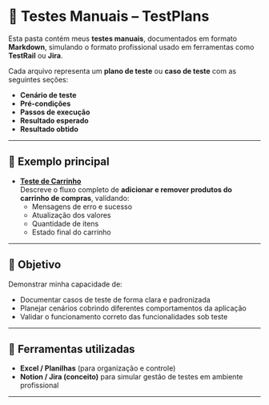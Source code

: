 # 📝 Testes Manuais – TestPlans

Esta pasta contém meus **testes manuais**, documentados em formato **Markdown**, simulando o formato profissional usado em ferramentas como **TestRail** ou **Jira**.

Cada arquivo representa um **plano de teste** ou **caso de teste** com as seguintes seções:

- **Cenário de teste**
- **Pré-condições**
- **Passos de execução**
- **Resultado esperado**
- **Resultado obtido**

---

## 📍 Exemplo principal

- [**Teste de Carrinho**](https://github.com/VitorCostaSilva/portfolio-qa/tree/main/TestPlans/carrinho)  
  Descreve o fluxo completo de **adicionar e remover produtos do carrinho de compras**, validando:
  - Mensagens de erro e sucesso
  - Atualização dos valores
  - Quantidade de itens
  - Estado final do carrinho

---

## 🎯 Objetivo

Demonstrar minha capacidade de:
- Documentar casos de teste de forma clara e padronizada  
- Planejar cenários cobrindo diferentes comportamentos da aplicação  
- Validar o funcionamento correto das funcionalidades sob teste  

---

## 🧩 Ferramentas utilizadas

- **Excel / Planilhas** (para organização e controle)
- **Notion / Jira (conceito)** para simular gestão de testes em ambiente profissional

---
